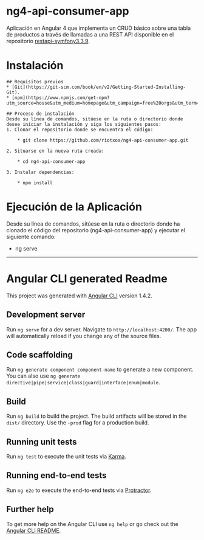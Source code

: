 # ng4-api-consumer-app

Aplicación en Angular 4 que implementa un CRUD básico sobre una tabla de productos a través de llamadas a una REST API disponible en el repositorio [restapi-symfony3.3.9](https://github.com/riotxoa/restapi-symfony3.3.9).

# Instalación

    ## Requisitos previos
    * [Git](https://git-scm.com/book/en/v2/Getting-Started-Installing-Git).
    * [npm](https://www.npmjs.com/get-npm?utm_source=house&utm_medium=homepage&utm_campaign=free%20orgs&utm_term=Install%20npm)

    ## Proceso de instalación
    Desde su línea de comandos, sitúese en la ruta o directorio donde desee iniciar la instalación y siga los siguientes pasos:
    1. Clonar el repositorio donde se encuentra el código:

        * git clone https://github.com/riotxoa/ng4-api-consumer-app.git

    2. Situarse en la nueva ruta creada:

        * cd ng4-api-consumer-app

    3. Instalar dependencias:

        * npm install

# Ejecución de la Aplicación

Desde su línea de comandos, sitúese en la ruta o directorio donde ha clonado el código del repositorio (ng4-api-consumer-app) y ejecutar el siguiente comando:

* ng serve


--------------------------------------------------------

# Angular CLI generated Readme

This project was generated with [Angular CLI](https://github.com/angular/angular-cli) version 1.4.2.

## Development server

Run `ng serve` for a dev server. Navigate to `http://localhost:4200/`. The app will automatically reload if you change any of the source files.

## Code scaffolding

Run `ng generate component component-name` to generate a new component. You can also use `ng generate directive|pipe|service|class|guard|interface|enum|module`.

## Build

Run `ng build` to build the project. The build artifacts will be stored in the `dist/` directory. Use the `-prod` flag for a production build.

## Running unit tests

Run `ng test` to execute the unit tests via [Karma](https://karma-runner.github.io).

## Running end-to-end tests

Run `ng e2e` to execute the end-to-end tests via [Protractor](http://www.protractortest.org/).

## Further help

To get more help on the Angular CLI use `ng help` or go check out the [Angular CLI README](https://github.com/angular/angular-cli/blob/master/README.md).
